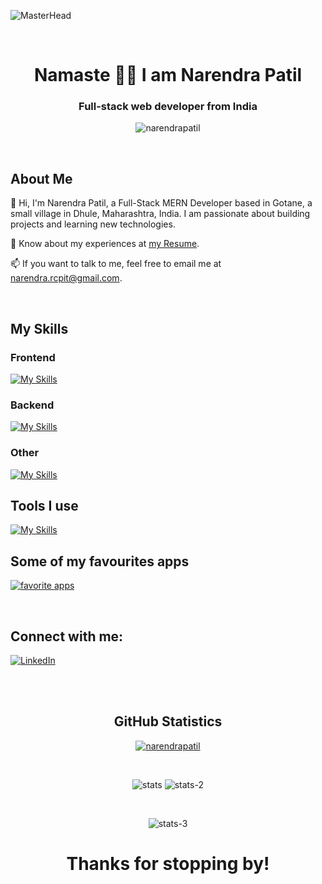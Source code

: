 ![MasterHead](https://i.postimg.cc/3NyPFfjd/github-header-image.png)

<br>

<h1 align="center">Namaste 🙏🏻 I am Narendra Patil </h1>

<h3 align="center">Full-stack web developer from India</h3>

<p align="center"> <img src="https://komarev.com/ghpvc/?username=nareshpatil031886
&label=Profile%20views&color=0e75b6&style=flat" alt="narendrapatil" /> </p>

<br>

<!-- - 🔭 I’m currently working on **building skills by building projects**.

- 🌱 I’m currently learning **Full-Stack MERN Development**.

- 🏠 I live in **Gotane, which is a small village Dhule, Maharashtra**.

- 📫 Want to talk: **narendra.rcpit@gmail.com**.

- 📄 Know about my experiences at [my Resume](https://www.linkedin.com/in/narendra-patil-0a8963230/details/featured/1726305662390/single-media-viewer/?profileId=ACoAADnOZsABximICBc_H_Bhu20Na__-iFNX4ys). -->

## About Me
👋 Hi, I'm Narendra Patil, a Full-Stack MERN Developer based in Gotane, a small village in Dhule, Maharashtra, India. I am passionate about building projects and learning new technologies.

📄 Know about my experiences at [my Resume](https://www.linkedin.com/in/narendra-patil-0a8963230/details/featured/1726305662390/single-media-viewer/?profileId=ACoAADnOZsABximICBc_H_Bhu20Na__-iFNX4ys).

📫 If you want to talk to me, feel free to email me at [narendra.rcpit@gmail.com](narendra.rcpit@gmail.com).

<br>

## My Skills
### Frontend
[![My Skills](https://skillicons.dev/icons?i=html,css,js,ts,react,vue,bootstrap,ionic)](https://skillicons.dev)
### Backend
[![My Skills](https://skillicons.dev/icons?i=nodejs,express,adonis,mysql)](https://skillicons.dev)
### Other
[![My Skills](https://skillicons.dev/icons?i=lua,md)](https://skillicons.dev)

## Tools I use
[![My Skills](https://skillicons.dev/icons?i=vscode,git,github,bash,npm,replit,postman,figma,codepen,stackoverflow,netlify,regex)](https://skillicons.dev)

## Some of my favourites apps
[![favorite apps](https://skillicons.dev/icons?i=linkedin)](https://skillicons.dev)

<br>

## Connect with me:

<p>
  <a href="https://www.linkedin.com/in/narendra-patil-0a8963230/" target="_blank">
    <img src="https://img.shields.io/badge/linkedin-%230077B5.svg?&style=for-the-badge&logo=linkedin&logoColor=white&color=071A2C" alt="LinkedIn"/>
  </a>
</p>

<br>

<br>

<h2 align="center">GitHub Statistics</h2>
  
<p align="center">
  <a href="https://github.com/ryo-ma/github-profile-trophy">
    <img src="https://github-profile-trophy.vercel.app/?username=nareshpatil031886" alt="narendrapatil" />
  </a>
</p>

<br>

<p align="center">
  <img src="https://github-readme-stats-git-masterrstaa-rickstaa.vercel.app/api?username=nareshpatil031886&show_icons=true&theme=light&border_radius=8" alt="stats" />
  <img src="https://github-readme-streak-stats.herokuapp.com?user=narendrapatil&theme=default&border_radius=8&color=#43BEE5" alt="stats-2" />
</p>

<br>

<p align="center">
  <img src="https://github-readme-stats-git-masterrstaa-rickstaa.vercel.app/api/top-langs?username=nareshpatil031886&show_icons=true&locale=en&layout=compact" alt="stats-3"
</p>

<h1 align='center'>Thanks for stopping by!</h1>
